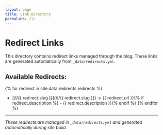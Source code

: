 ```yaml
---
layout: page
title: Link Directory
permalink: /l/
---
```


# Redirect Links

This directory contains redirect links managed through the blog. These links are generated automatically from `_data/redirects.yml`.

## Available Redirects:

{% for redirect in site.data.redirects.redirects %}
- [/l/{{ redirect.slug }}](/l/{{ redirect.slug }}) → {{ redirect.url }}{% if redirect.description %} - {{ redirect.description }}{% endif %}
{% endfor %}

---

*These redirects are managed in `_data/redirects.yml` and generated automatically during site build.*